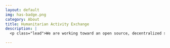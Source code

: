 ```yaml
---
layout: default
img: has-badge.png
category: About
title: Humanitarian Activity Exchange
description: |
  <p class="lead">We are working toward an open source, decentralized server for storing humanitarian activities and serving Humanitarian Activity Streams.  The open API will allow authenticated third party applications to consume and/or create humanitarian acitivites streams.   Follow an organization or individual and receive realtime updates.  The data is decentralized on an organization's or individual's server.  It's open source so relief organizations can run thier own servers and own thier data.</p>

---
```

